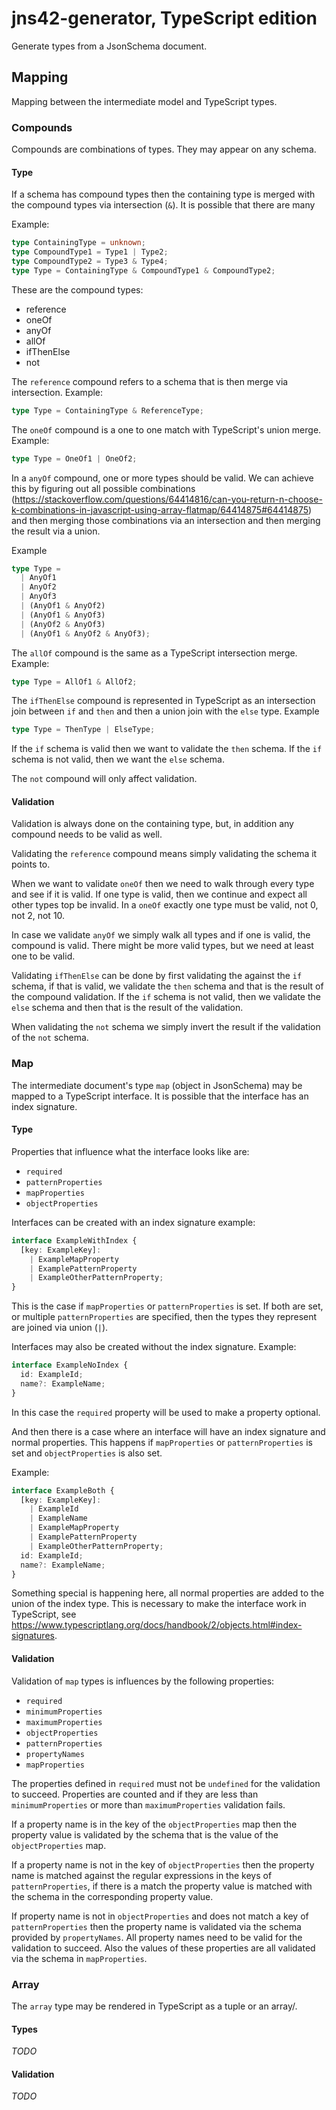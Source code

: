 # jns42-generator, TypeScript edition

Generate types from a JsonSchema document.

## Mapping

Mapping between the intermediate model and TypeScript types.

### Compounds

Compounds are combinations of types. They may appear on any schema.

#### Type

If a schema has compound types then the containing type is merged with the compound types via intersection (`&`). It is possible that there are many

Example:

```typescript
type ContainingType = unknown;
type CompoundType1 = Type1 | Type2;
type CompoundType2 = Type3 & Type4;
type Type = ContainingType & CompoundType1 & CompoundType2;
```

These are the compound types:

- reference
- oneOf
- anyOf
- allOf
- ifThenElse
- not

The `reference` compound refers to a schema that is then merge via intersection. Example:

```typescript
type Type = ContainingType & ReferenceType;
```

The `oneOf` compound is a one to one match with TypeScript's union merge. Example:

```typescript
type Type = OneOf1 | OneOf2;
```

In a `anyOf` compound, one or more types should be valid. We can achieve this by figuring out all possible combinations (https://stackoverflow.com/questions/64414816/can-you-return-n-choose-k-combinations-in-javascript-using-array-flatmap/64414875#64414875) and then merging those combinations via an intersection and then merging the result via a union.

Example

```typescript
type Type =
  | AnyOf1
  | AnyOf2
  | AnyOf3
  | (AnyOf1 & AnyOf2)
  | (AnyOf1 & AnyOf3)
  | (AnyOf2 & AnyOf3)
  | (AnyOf1 & AnyOf2 & AnyOf3);
```

The `allOf` compound is the same as a TypeScript intersection merge. Example:

```typescript
type Type = AllOf1 & AllOf2;
```

The `ifThenElse` compound is represented in TypeScript as an intersection join between `if` and `then` and then a union join with the `else` type. Example

```typescript
type Type = ThenType | ElseType;
```

If the `if` schema is valid then we want to validate the `then` schema. If the `if` schema is not valid, then we want the `else` schema.

The `not` compound will only affect validation.

#### Validation

Validation is always done on the containing type, but, in addition any compound needs to be valid as well.

Validating the `reference` compound means simply validating the schema it points to.

When we want to validate `oneOf` then we need to walk through every type and see if it is valid. If one type is valid, then we continue and expect all other types top be invalid. In a `oneOf` exactly one type must be valid, not 0, not 2, not 10.

In case we validate `anyOf` we simply walk all types and if one is valid, the compound is valid. There might be more valid types, but we need at least one to be valid.

Validating `ifThenElse` can be done by first validating the against the `if` schema, if that is valid, we validate the `then` schema and that is the result of the compound validation. If the `if` schema is not valid, then we validate the `else` schema and then that is the result of the validation.

When validating the `not` schema we simply invert the result if the validation of the `not` schema.

### Map

The intermediate document's type `map` (object in JsonSchema) may be mapped to a TypeScript interface. It is possible that the interface has an index signature.

#### Type

Properties that influence what the interface looks like are:

- `required`
- `patternProperties`
- `mapProperties`
- `objectProperties`

Interfaces can be created with an index signature example:

```typescript
interface ExampleWithIndex {
  [key: ExampleKey]:
    | ExampleMapProperty
    | ExamplePatternProperty
    | ExampleOtherPatternProperty;
}
```

This is the case if `mapProperties` or `patternProperties` is set. If both are set, or multiple `patternProperties` are specified, then the types they represent are joined via union (`|`).

Interfaces may also be created without the index signature. Example:

```typescript
interface ExampleNoIndex {
  id: ExampleId;
  name?: ExampleName;
}
```

In this case the `required` property will be used to make a property optional.

And then there is a case where an interface will have an index signature and normal properties. This happens if `mapProperties` or `patternProperties` is set and `objectProperties` is also set.

Example:

```typescript
interface ExampleBoth {
  [key: ExampleKey]:
    | ExampleId
    | ExampleName
    | ExampleMapProperty
    | ExamplePatternProperty
    | ExampleOtherPatternProperty;
  id: ExampleId;
  name?: ExampleName;
}
```

Something special is happening here, all normal properties are added to the union of the index type. This is necessary to make the interface work in TypeScript, see https://www.typescriptlang.org/docs/handbook/2/objects.html#index-signatures.

#### Validation

Validation of `map` types is influences by the following properties:

- `required`
- `minimumProperties`
- `maximumProperties`
- `objectProperties`
- `patternProperties`
- `propertyNames`
- `mapProperties`

The properties defined in `required` must not be `undefined` for the validation to succeed. Properties are counted and if they are less than `minimumProperties` or more than `maximumProperties` validation fails.

If a property name is in the key of the `objectProperties` map then the property value is validated by the schema that is the value of the `objectProperties` map.

If a property name is not in the key of `objectProperties` then the property name is matched against the regular expressions in the keys of `patternProperties`, if there is a match the property value is matched with the schema in the corresponding property value.

If property name is not in `objectProperties` and does not match a key of `patternProperties` then the property name is validated via the schema provided by `propertyNames`. All property names need to be valid for the validation to succeed. Also the values of these properties are all validated via the schema in `mapProperties`.

### Array

The `array` type may be rendered in TypeScript as a tuple or an array/.

#### Types

_TODO_

#### Validation

_TODO_
